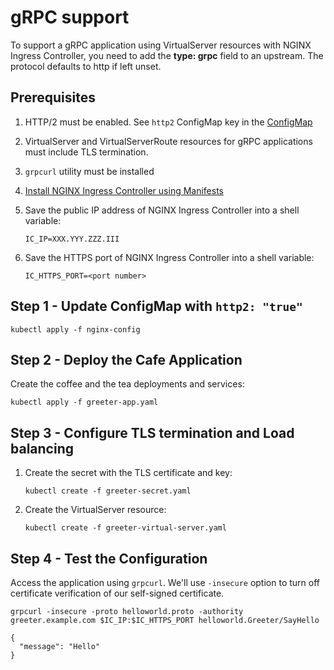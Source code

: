 # gRPC support

To support a gRPC application using VirtualServer resources with NGINX Ingress Controller, you need to add the **type:
grpc** field to an upstream. The protocol defaults to http if left unset.

## Prerequisites

1. HTTP/2 must be enabled. See `http2` ConfigMap key in the
  [ConfigMap](https://docs.nginx.com/nginx-ingress-controller/configuration/global-configuration/configmap-resource/#listeners)

2. VirtualServer and VirtualServerRoute resources for gRPC applications must include TLS termination.

3. `grpcurl` utility must be installed

4. [Install NGINX Ingress Controller using Manifests](https://docs.nginx.com/nginx-ingress-controller/installation/installation-with-manifests/)

5. Save the public IP address of NGINX Ingress Controller into a shell variable:

    ```shell
    IC_IP=XXX.YYY.ZZZ.III
    ```

6. Save the HTTPS port of NGINX Ingress Controller into a shell variable:

    ```shell
    IC_HTTPS_PORT=<port number>
    ```

## Step 1 - Update ConfigMap with `http2: "true"`

```shell
kubectl apply -f nginx-config
```

## Step 2 - Deploy the Cafe Application

Create the coffee and the tea deployments and services:

```shell
kubectl apply -f greeter-app.yaml
```

## Step 3 - Configure TLS termination and Load balancing

1. Create the secret with the TLS certificate and key:

    ```shell
    kubectl create -f greeter-secret.yaml
    ```

2. Create the VirtualServer resource:

    ```shell
    kubectl create -f greeter-virtual-server.yaml
    ```

## Step 4 - Test the Configuration

Access the application using `grpcurl`. We'll use `-insecure` option to turn off certificate verification of our self-signed certificate.

```shell
grpcurl -insecure -proto helloworld.proto -authority greeter.example.com $IC_IP:$IC_HTTPS_PORT helloworld.Greeter/SayHello
```

```shell
{
  "message": "Hello"
}
```
